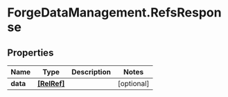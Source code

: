 # ForgeDataManagement.RefsResponse

## Properties
Name | Type | Description | Notes
------------ | ------------- | ------------- | -------------
**data** | [**[RelRef]**](RelRef.md) |  | [optional] 


